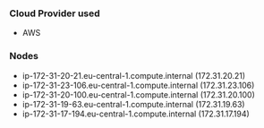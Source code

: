 ### Cloud Provider used
* AWS

### Nodes
* ip-172-31-20-21.eu-central-1.compute.internal (172.31.20.21)
* ip-172-31-23-106.eu-central-1.compute.internal (172.31.23.106)
* ip-172-31-20-100.eu-central-1.compute.internal (172.31.20.100)
* ip-172-31-19-63.eu-central-1.compute.internal (172.31.19.63)
* ip-172-31-17-194.eu-central-1.compute.internal (172.31.17.194)
